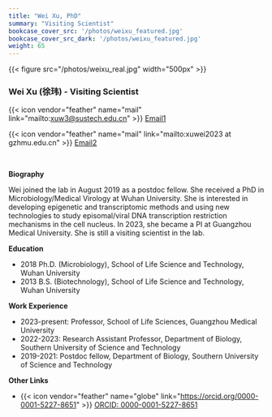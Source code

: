 ```yaml
---
title: "Wei Xu, PhD"
summary: "Visiting Scientist"
bookcase_cover_src: '/photos/weixu_featured.jpg'
bookcase_cover_src_dark: '/photos/weixu_featured.jpg'
weight: 65
---
```



{{< figure src="/photos/weixu_real.jpg" width="500px" >}}

### Wei Xu (徐玮) - Visiting Scientist

{{< icon vendor="feather" name="mail" link="mailto:xuw3@sustech.edu.cn" >}} [Email1](mailto:xuw3@sustech.edu.cn)

{{< icon vendor="feather" name="mail" link="mailto:xuwei2023 at gzhmu.edu.cn" >}} [Email2](mailto:xuwei2023@gzhmu.edu.cn)

&nbsp;

__Biography__

Wei joined the lab in August 2019 as a postdoc fellow. She received a PhD in Microbiology/Medical Virology at Wuhan University. She is interested in developing epigenetic and transcriptomic methods and using new technologies to study episomal/viral DNA transcription restriction mechanisms in the cell nucleus. In 2023, she became a PI at Guangzhou Medical University. She is still a visiting scientist in the lab.

__Education__
- 2018 Ph.D. (Microbiology), School of Life Science and Technology, Wuhan University
- 2013 B.S. (Biotechnology), School of Life Science and Technology, Wuhan University

__Work Experience__
- 2023-present: Professor, School of Life Sciences, Guangzhou Medical University
- 2022-2023: Research Assistant Professor, Department of Biology, Southern University of Science and Technology
- 2019-2021: Postdoc fellow, Department of Biology, Southern University of Science and Technology

__Other Links__

- {{< icon vendor="feather" name="globe" link="https://orcid.org/0000-0001-5227-8651" >}} [ORCID: 0000-0001-5227-8651](https://orcid.org/0000-0001-5227-8651)
